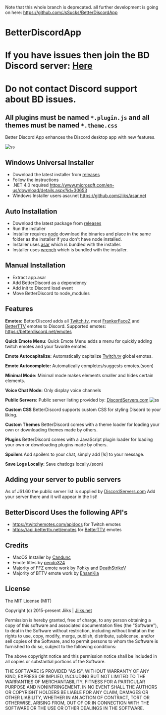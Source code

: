 Note that this whole branch is deprecated. all further development is going on here: https://github.com/JsSucks/BetterDiscordApp

# BetterDiscordApp

# If you have issues then join the BD Discord server: [Here](https://discord.gg/0Tmfo5ZbORCRqbAd)

# Do not contact Discord support about BD issues. 

## All plugins must be named `*.plugin.js` and all themes must be named `*.theme.css`

Better Discord App enhances the Discord desktop app with new features.

![ss](http://i.imgur.com/Gj6oD7z.png)

## Windows Universal Installer
* Download the latest installer from [releases](https://github.com/Jiiks/BetterDiscordApp/releases)
* Follow the instructions
* .NET 4.0 required https://www.microsoft.com/en-us/download/details.aspx?id=30653
* Windows Installer users asar.net https://github.com/Jiiks/asar.net

## Auto Installation
* Download the latest package from [releases](https://github.com/Jiiks/BetterDiscordApp/releases)
* Run the installer
* Installer requires [node](https://nodejs.org/en/download/) download the binaries and place in the same folder as the installer if you don't have node installed.
* Installer uses [asar](https://github.com/atom/asar) which is bundled with the installer.
* Installer uses [wrench](https://github.com/ryanmcgrath/wrench-js) which is bundled with the installer.

## Manual Installation
* Extract app.asar
* Add BetterDiscord as a dependency
* Add init to Discord load event
* Move BetterDiscord to node_modules

## Features

**Emotes:**
BetterDiscord adds all [Twitch.tv](http://twitch.tv), most [FrankerFaceZ](http://frankerfacez.com) and [BetterTTV](http://betterttv.net) emotes to Discord. Supported emotes: https://betterdiscord.net/emotes

**Quick Emote Menu:**
Quick Emote Menu adds a menu for quickly adding twitch emotes and your favorite emotes.

**Emote Autocapitalize:**
Automatically capitalize [Twitch.tv](http://twitch.tv) global emotes.

**Emote Autocomplete:**
Automatically completes/suggests emotes.(soon)

**Minimal Mode:**
Minimal mode makes elements smaller and hides certain elements.

**Voice Chat Mode:**
Only display voice channels

**Public Servers:**
Public server listing provided by: [DiscordServers.com](https://www.discordservers.com/) 
![ss](http://i.imgur.com/BVUZlu9.png)

**Custom CSS**
BetterDiscord supports custom CSS for styling Discord to your liking.

**Custom Themes**
BetterDiscord comes with a theme loader for loading your own or downloading themes made by others.

**Plugins**
BetterDiscord comes with a JavaScript plugin loader for loading your own or downloading plugins made by others.

**Spoilers**
Add spoilers to your chat, simply add [!s] to your message.

**Save Logs Locally:**
Save chatlogs locally.(soon)

## Adding your server to public servers
As of JS1.60 the public server list is supplied by [DiscordServers.com](https://www.discordservers.com/) 
Add your server there and it will appear in the list!

## BetterDiscord Uses the following API's
* https://twitchemotes.com/apidocs for Twitch emotes
* https://api.betterttv.net/emotes for [BetterTTV](https://nightdev.com/betterttv/) emotes

## Credits
* MacOS Installer by [Candunc](https://github.com/Candunc) 
* Emote titles by [pendo324](https://github.com/pendo324)
* Majority of FFZ emote work by [Pohky](https://github.com/pohky) and [DeathStrikeV](https://github.com/DeathStrikeV)
* Majority of BTTV emote work by [EhsanKia](https://github.com/EhsanKia)

## License

The MIT License (MIT)

Copyright (c) 2015-present Jiiks | [Jiiks.net](https://jiiks.net)

Permission is hereby granted, free of charge, to any person obtaining a copy
of this software and associated documentation files (the "Software"), to deal
in the Software without restriction, including without limitation the rights
to use, copy, modify, merge, publish, distribute, sublicense, and/or sell
copies of the Software, and to permit persons to whom the Software is
furnished to do so, subject to the following conditions:

The above copyright notice and this permission notice shall be included in
all copies or substantial portions of the Software.

THE SOFTWARE IS PROVIDED "AS IS", WITHOUT WARRANTY OF ANY KIND, EXPRESS OR
IMPLIED, INCLUDING BUT NOT LIMITED TO THE WARRANTIES OF MERCHANTABILITY,
FITNESS FOR A PARTICULAR PURPOSE AND NONINFRINGEMENT. IN NO EVENT SHALL THE
AUTHORS OR COPYRIGHT HOLDERS BE LIABLE FOR ANY CLAIM, DAMAGES OR OTHER
LIABILITY, WHETHER IN AN ACTION OF CONTRACT, TORT OR OTHERWISE, ARISING FROM,
OUT OF OR IN CONNECTION WITH THE SOFTWARE OR THE USE OR OTHER DEALINGS IN
THE SOFTWARE.
